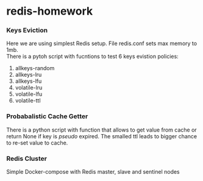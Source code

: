# redis-homework

### Keys Eviction
Here we are using simplest Redis setup. File redis.conf sets max memory to 1mb.  
There is a pytoh script with fucntions to test 6 keys evistion policies:
1. allkeys-random
2. allkeys-lru
3. allkeys-lfu
4. volatile-lru
5. volatile-lfu
6. volatile-ttl

### Probabalistic Cache Getter
There is a python script with function that allows to get value from cache or return None if key is *pseudo* expired. The smalled ttl leads to bigger chance to re-set value to cache.


### Redis Cluster
Simple Docker-compose with Redis master, slave and sentinel nodes